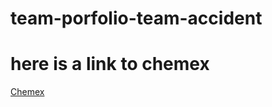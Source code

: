# team-porfolio-team-accident #
# here is a link to chemex #
[Chemex](https://www.google.co.uk/url?sa=t&rct=j&q=&esrc=s&source=web&cd=1&cad=rja&uact=8&ved=0ahUKEwit1saEq5XWAhXHORQKHRkTDWEQFghYMAA&url=http%3A%2F%2Fwww.chemexcoffeemaker.com%2F&usg=AFQjCNE_O6cjHSm9D9BgK3FtM2MdaktcMg)
